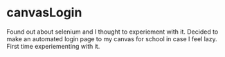 # canvasLogin
Found out about selenium and I thought to experiement with it. Decided to make an automated login page to my canvas for school in case I feel lazy. First time experiementing with it.
